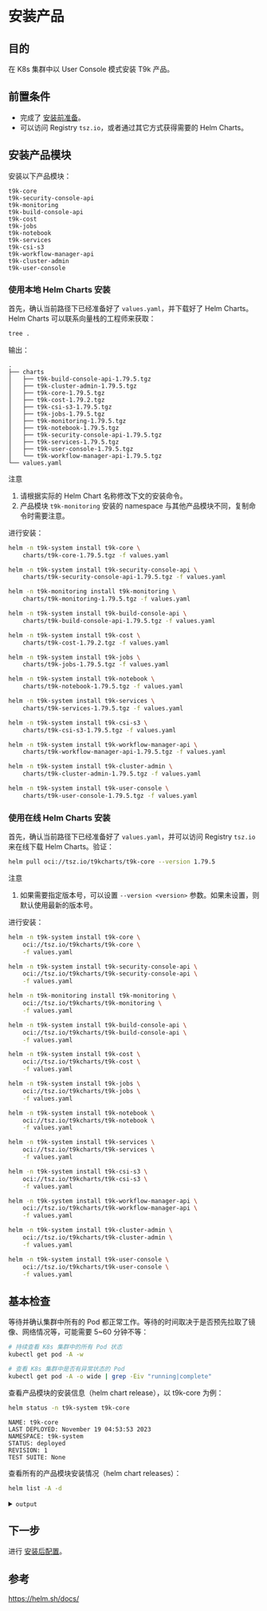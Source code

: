 # 安装产品

## 目的

在 K8s 集群中以 User Console 模式安装 T9k 产品。

## 前置条件

* 完成了 [安装前准备](./pre-install.md)。
* 可以访问 Registry `tsz.io`，或者通过其它方式获得需要的 Helm Charts。

## 安装产品模块

安装以下产品模块：

```console
t9k-core
t9k-security-console-api
t9k-monitoring
t9k-build-console-api
t9k-cost
t9k-jobs
t9k-notebook
t9k-services
t9k-csi-s3
t9k-workflow-manager-api
t9k-cluster-admin
t9k-user-console
```

### 使用本地 Helm Charts 安装

首先，确认当前路径下已经准备好了 `values.yaml`，并下载好了 Helm Charts。Helm Charts 可以联系向量栈的工程师来获取：

```bash
tree .
```

输出：

```console
.
├── charts
│   ├── t9k-build-console-api-1.79.5.tgz
│   ├── t9k-cluster-admin-1.79.5.tgz
│   ├── t9k-core-1.79.5.tgz
│   ├── t9k-cost-1.79.2.tgz
│   ├── t9k-csi-s3-1.79.5.tgz
│   ├── t9k-jobs-1.79.5.tgz
│   ├── t9k-monitoring-1.79.5.tgz
│   ├── t9k-notebook-1.79.5.tgz
│   ├── t9k-security-console-api-1.79.5.tgz
│   ├── t9k-services-1.79.5.tgz
│   ├── t9k-user-console-1.79.5.tgz
│   └── t9k-workflow-manager-api-1.79.5.tgz
└── values.yaml
```

<aside class="note">
<div class="title">注意</div>

1. 请根据实际的 Helm Chart 名称修改下文的安装命令。
1. 产品模块 `t9k-monitoring` 安装的 namespace 与其他产品模块不同，复制命令时需要注意。

</aside>

进行安装：

```bash
helm -n t9k-system install t9k-core \
    charts/t9k-core-1.79.5.tgz -f values.yaml

helm -n t9k-system install t9k-security-console-api \
    charts/t9k-security-console-api-1.79.5.tgz -f values.yaml

helm -n t9k-monitoring install t9k-monitoring \
    charts/t9k-monitoring-1.79.5.tgz -f values.yaml

helm -n t9k-system install t9k-build-console-api \
    charts/t9k-build-console-api-1.79.5.tgz -f values.yaml

helm -n t9k-system install t9k-cost \
    charts/t9k-cost-1.79.2.tgz -f values.yaml

helm -n t9k-system install t9k-jobs \
    charts/t9k-jobs-1.79.5.tgz -f values.yaml

helm -n t9k-system install t9k-notebook \
    charts/t9k-notebook-1.79.5.tgz -f values.yaml

helm -n t9k-system install t9k-services \
    charts/t9k-services-1.79.5.tgz -f values.yaml

helm -n t9k-system install t9k-csi-s3 \
    charts/t9k-csi-s3-1.79.5.tgz -f values.yaml

helm -n t9k-system install t9k-workflow-manager-api \
    charts/t9k-workflow-manager-api-1.79.5.tgz -f values.yaml

helm -n t9k-system install t9k-cluster-admin \
    charts/t9k-cluster-admin-1.79.5.tgz -f values.yaml

helm -n t9k-system install t9k-user-console \
    charts/t9k-user-console-1.79.5.tgz -f values.yaml
```

### 使用在线 Helm Charts 安装

首先，确认当前路径下已经准备好了 `values.yaml`，并可以访问 Registry `tsz.io` 来在线下载 Helm Charts。验证：

```bash
helm pull oci://tsz.io/t9kcharts/t9k-core --version 1.79.5
```

<aside class="note">
<div class="title">注意</div>

1. 如果需要指定版本号，可以设置 `--version <version>` 参数。如果未设置，则默认使用最新的版本号。

</aside>

进行安装：

```bash
helm -n t9k-system install t9k-core \
    oci://tsz.io/t9kcharts/t9k-core \
    -f values.yaml

helm -n t9k-system install t9k-security-console-api \
    oci://tsz.io/t9kcharts/t9k-security-console-api \
    -f values.yaml

helm -n t9k-monitoring install t9k-monitoring \
    oci://tsz.io/t9kcharts/t9k-monitoring \
    -f values.yaml

helm -n t9k-system install t9k-build-console-api \
    oci://tsz.io/t9kcharts/t9k-build-console-api \
    -f values.yaml

helm -n t9k-system install t9k-cost \
    oci://tsz.io/t9kcharts/t9k-cost \
    -f values.yaml

helm -n t9k-system install t9k-jobs \
    oci://tsz.io/t9kcharts/t9k-jobs \
    -f values.yaml

helm -n t9k-system install t9k-notebook \
    oci://tsz.io/t9kcharts/t9k-notebook \
    -f values.yaml

helm -n t9k-system install t9k-services \
    oci://tsz.io/t9kcharts/t9k-services \
    -f values.yaml

helm -n t9k-system install t9k-csi-s3 \
    oci://tsz.io/t9kcharts/t9k-csi-s3 \
    -f values.yaml

helm -n t9k-system install t9k-workflow-manager-api \
    oci://tsz.io/t9kcharts/t9k-workflow-manager-api \
    -f values.yaml

helm -n t9k-system install t9k-cluster-admin \
    oci://tsz.io/t9kcharts/t9k-cluster-admin \
    -f values.yaml

helm -n t9k-system install t9k-user-console \
    oci://tsz.io/t9kcharts/t9k-user-console \
    -f values.yaml
```

## 基本检查

等待并确认集群中所有的 Pod 都正常工作。等待的时间取决于是否预先拉取了镜像、网络情况等，可能需要 5~60 分钟不等：

```bash
# 持续查看 K8s 集群中的所有 Pod 状态
kubectl get pod -A -w
```

```bash
# 查看 K8s 集群中是否有异常状态的 Pod
kubectl get pod -A -o wide | grep -Eiv "running|complete"
```

查看产品模块的安装信息（helm chart release），以 t9k-core 为例：

```bash
helm status -n t9k-system t9k-core
```

```console
NAME: t9k-core
LAST DEPLOYED: November 19 04:53:53 2023
NAMESPACE: t9k-system
STATUS: deployed
REVISION: 1
TEST SUITE: None
```

查看所有的产品模块安装情况（helm chart releases）：

```bash
helm list -A -d
```

<details><summary><code class="hljs">output</code></summary>

```console
NAME                    	NAMESPACE     	REVISION	UPDATED                             	STATUS  	CHART                          	APP VERSION
cilium                  	kube-system   	2       	2024-06-19 14:59:01.294733 +0800 CST	deployed	cilium-1.15.5                  	1.15.5     
elasticsearch-master    	t9k-monitoring	1       	2024-07-19 18:46:08.279436 +0800 CST	deployed	elasticsearch-7.13.4           	7.13.4     
elasticsearch-client    	t9k-monitoring	1       	2024-07-19 18:46:13.609795 +0800 CST	deployed	elasticsearch-7.13.4           	7.13.4     
elasticsearch-data      	t9k-monitoring	1       	2024-07-19 18:46:18.339152 +0800 CST	deployed	elasticsearch-7.13.4           	7.13.4     
t9k-gatekeeper          	t9k-system    	1       	2024-07-19 18:46:49.341557 +0800 CST	deployed	gatekeeper-3.11.0              	v3.11.0    
t9k-security-console-api	t9k-system    	1       	2024-07-21 14:11:41.737822 +0800 CST	deployed	t9k-security-console-api-1.79.5	1.79.5     
t9k-csi-s3              	t9k-system    	1       	2024-07-21 15:38:15.055841 +0800 CST	deployed	t9k-csi-s3-1.79.5              	1.79.5     
t9k-jobs                	t9k-system    	1       	2024-07-21 15:38:34.894072 +0800 CST	deployed	t9k-jobs-1.79.5                	1.79.5     
t9k-notebook            	t9k-system    	1       	2024-07-21 15:44:47.773993 +0800 CST	deployed	t9k-notebook-1.79.5            	1.79.5     
t9k-services            	t9k-system    	1       	2024-07-21 15:45:07.225526 +0800 CST	deployed	t9k-services-1.79.5            	1.79.5     
t9k-workflow-manager-api	t9k-system    	1       	2024-07-21 15:45:49.413001 +0800 CST	deployed	t9k-workflow-manager-api-1.79.5	1.79.5     
t9k-monitoring          	t9k-monitoring	1       	2024-07-21 15:47:45.142087 +0800 CST	deployed	t9k-monitoring-1.79.5          	1.79.5     
t9k-cluster-admin       	t9k-system    	1       	2024-07-21 15:50:23.983369 +0800 CST	deployed	t9k-cluster-admin-1.79.5       	1.79.5     
t9k-cost                	t9k-system    	2       	2024-07-21 15:55:27.888551 +0800 CST	deployed	t9k-cost-1.79.2                	1.79.2     
t9k-user-console        	t9k-system    	1       	2024-07-21 15:56:39.249047 +0800 CST	deployed	t9k-user-console-1.79.5        	1.79.5     
t9k-core                	t9k-system    	6       	2024-07-21 16:07:27.06814 +0800 CST 	deployed	t9k-core-1.79.5                	1.79.5     
t9k-build-console-api   	t9k-system    	2       	2024-07-21 17:18:05.392658 +0800 CST	deployed	t9k-build-console-api-1.79.5   	1.79.5 
```

</details>

## 下一步

进行 [安装后配置](./post-install.md)。

## 参考

<https://helm.sh/docs/>